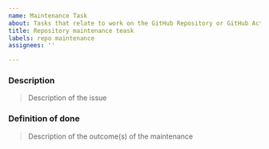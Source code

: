 ```yaml
---
name: Maintenance Task
about: Tasks that relate to work on the GitHub Repository or GitHub Actions
title: Repository maintenance teask
labels: repo maintenance
assignees: ''

---
```


### Description
> Description of the issue

### Definition of done
> Description of the outcome(s) of the maintenance
